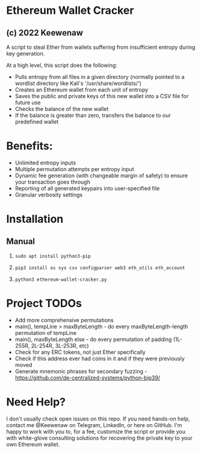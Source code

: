 # Ethereum Wallet Cracker
## (c) 2022 Keewenaw 

A script to steal Ether from wallets suffering from insufficient entropy during key generation.

At a high level, this script does the following:
*	Pulls entropy from all files in a given directory (normally pointed to a wordlist directory like Kali's '/usr/share/wordlists/')
*	Creates an Ethereum wallet from each unit of entropy
*	Saves the public and private keys of this new wallet into a CSV file for future use
* Checks the balance of the new wallet
* If the balance is greater than zero, transfers the balance to our predefined wallet

# Benefits:
* Unlimited entropy inputs
*	Multiple permutation attempts per entropy input
* Dynamic fee generation (with changeable margin of safety) to ensure your transaction goes through
* Reporting of all generated keypairs into user-specified file
* Granular verbosity settings

# Installation
## Manual
1) ```sudo apt install python3-pip```

2) ```pip3 install os sys csv configparser web3 eth_utils eth_account```

3) ```python3 ethereum-wallet-cracker.py```

# Project TODOs
*	Add more comprehensive permutations
   * main(), tempLine > maxByteLength - do every maxByteLength-length permutation of tempLine
   * main(), maxByteLength else - do every permutation of padding (1L-255R, 2L-254R, 3L-253R, etc)
*	Check for any ERC tokens, not just Ether specifically
* Check if this address ever had coins in it and if they were previously moved
*	Generate mnemonic phrases for secondary fuzzing - https://github.com/de-centralized-systems/python-bip39/

# Need Help?

I don't usually check open issues on this repo. If you need hands-on help, contact me @Keewenaw on Telegram, LinkedIn, or here on GitHub. I'm happy to work with you to, for a fee, customize the script or provide you with white-glove consulting solutions for recovering the private key to your own Ethereum wallet.
